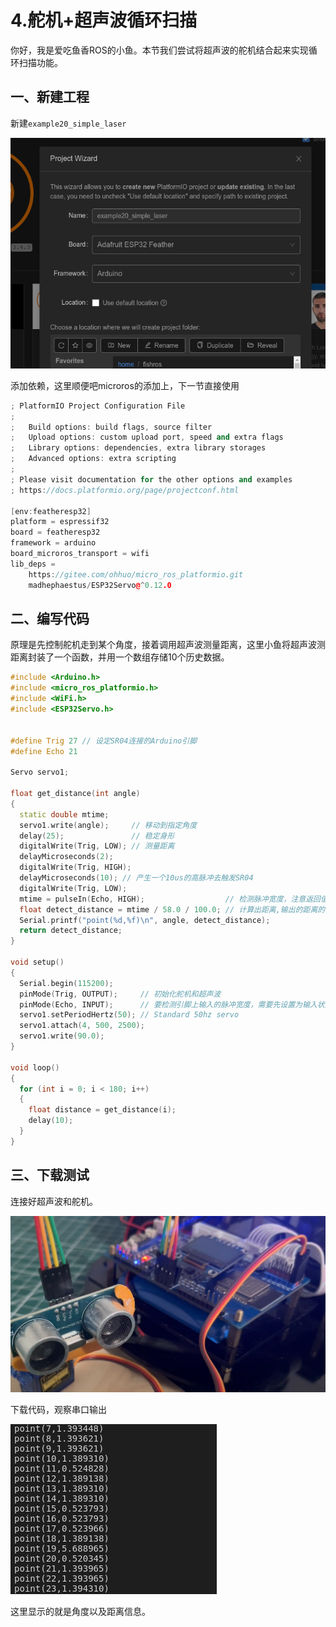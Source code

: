# 4.舵机+超声波循环扫描

你好，我是爱吃鱼香ROS的小鱼。本节我们尝试将超声波的舵机结合起来实现循环扫描功能。

## 一、新建工程

新建`example20_simple_laser`

![image-20230123195240805](4.%E8%88%B5%E6%9C%BA+%E8%B6%85%E5%A3%B0%E6%B3%A2%E5%BE%AA%E7%8E%AF%E6%89%AB%E6%8F%8F/imgs/image-20230123195240805.png)

添加依赖，这里顺便吧microros的添加上，下一节直接使用

```c++
; PlatformIO Project Configuration File
;
;   Build options: build flags, source filter
;   Upload options: custom upload port, speed and extra flags
;   Library options: dependencies, extra library storages
;   Advanced options: extra scripting
;
; Please visit documentation for the other options and examples
; https://docs.platformio.org/page/projectconf.html

[env:featheresp32]
platform = espressif32
board = featheresp32
framework = arduino
board_microros_transport = wifi
lib_deps = 
    https://gitee.com/ohhuo/micro_ros_platformio.git
    madhephaestus/ESP32Servo@^0.12.0
```

## 二、编写代码

原理是先控制舵机走到某个角度，接着调用超声波测量距离，这里小鱼将超声波测距离封装了一个函数，并用一个数组存储10个历史数据。

```c++
#include <Arduino.h>
#include <micro_ros_platformio.h>
#include <WiFi.h>
#include <ESP32Servo.h>


#define Trig 27 // 设定SR04连接的Arduino引脚
#define Echo 21

Servo servo1;

float get_distance(int angle)
{
  static double mtime;
  servo1.write(angle);     // 移动到指定角度
  delay(25);               // 稳定身形
  digitalWrite(Trig, LOW); // 测量距离
  delayMicroseconds(2);
  digitalWrite(Trig, HIGH);
  delayMicroseconds(10); // 产生一个10us的高脉冲去触发SR04
  digitalWrite(Trig, LOW);
  mtime = pulseIn(Echo, HIGH);                  // 检测脉冲宽度，注意返回值是微秒us
  float detect_distance = mtime / 58.0 / 100.0; // 计算出距离,输出的距离的单位是厘米cm
  Serial.printf("point(%d,%f)\n", angle, detect_distance);
  return detect_distance;
}

void setup()
{
  Serial.begin(115200);
  pinMode(Trig, OUTPUT);     // 初始化舵机和超声波
  pinMode(Echo, INPUT);      // 要检测引脚上输入的脉冲宽度，需要先设置为输入状态
  servo1.setPeriodHertz(50); // Standard 50hz servo
  servo1.attach(4, 500, 2500);
  servo1.write(90.0);
}

void loop()
{
  for (int i = 0; i < 180; i++)
  {
    float distance = get_distance(i);
    delay(10);
  }
}

```



## 三、下载测试

连接好超声波和舵机。

![image-20230123195439029](4.%E8%88%B5%E6%9C%BA+%E8%B6%85%E5%A3%B0%E6%B3%A2%E5%BE%AA%E7%8E%AF%E6%89%AB%E6%8F%8F/imgs/image-20230123195439029.png)

下载代码，观察串口输出

![image-20230123195720226](4.%E8%88%B5%E6%9C%BA+%E8%B6%85%E5%A3%B0%E6%B3%A2%E5%BE%AA%E7%8E%AF%E6%89%AB%E6%8F%8F/imgs/image-20230123195720226.png)

这里显示的就是角度以及距离信息。

